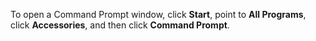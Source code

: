 To open a Command Prompt window, click **Start**, point to **All Programs**, click **Accessories**, and then click **Command Prompt**.